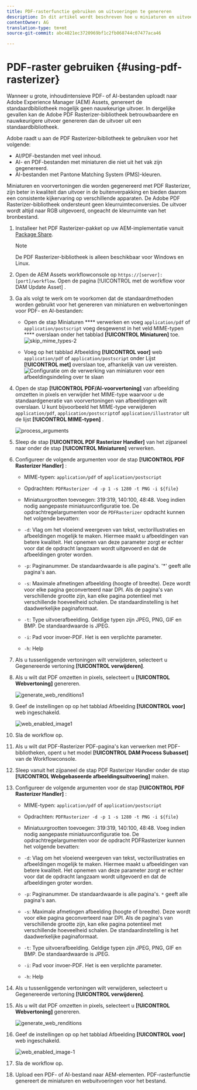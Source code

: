 ```yaml
---
title: PDF-rasterfunctie gebruiken om uitvoeringen te genereren
description: In dit artikel wordt beschreven hoe u miniaturen en uitvoeringen van hoge kwaliteit kunt genereren met behulp van de Adobe PDF Rasterizer-bibliotheek.
contentOwner: AG
translation-type: tm+mt
source-git-commit: abc4821ec3720969bf1c2fb068744c07477aca46

---
```



# PDF-raster gebruiken {#using-pdf-rasterizer}

Wanneer u grote, inhoudintensieve PDF- of AI-bestanden uploadt naar Adobe Experience Manager (AEM) Assets, genereert de standaardbibliotheek mogelijk geen nauwkeurige uitvoer. In dergelijke gevallen kan de Adobe PDF Rasterizer-bibliotheek betrouwbaardere en nauwkeurigere uitvoer genereren dan de uitvoer uit een standaardbibliotheek.

Adobe raadt u aan de PDF Rasterizer-bibliotheek te gebruiken voor het volgende:

* AI/PDF-bestanden met veel inhoud.
* AI- en PDF-bestanden met miniaturen die niet uit het vak zijn gegenereerd.
* AI-bestanden met Pantone Matching System (PMS)-kleuren.

Miniaturen en voorvertoningen die worden gegenereerd met PDF Rasterizer, zijn beter in kwaliteit dan uitvoer in de buitenverpakking en bieden daarom een consistente kijkervaring op verschillende apparaten. De Adobe PDF Rasterizer-bibliotheek ondersteunt geen kleurruimteconversies. De uitvoer wordt altijd naar RGB uitgevoerd, ongeacht de kleurruimte van het bronbestand.

1. Installeer het PDF Rasterizer-pakket op uw AEM-implementatie vanuit [Package Share](https://www.adobeaemcloud.com/content/marketplace/marketplaceProxy.html?packagePath=/content/companies/public/adobe/packages/cq640/product/assets/aem-assets-pdf-rasterizer-pkg).

   >[!NOTE]
   >
   >De PDF Rasterizer-bibliotheek is alleen beschikbaar voor Windows en Linux.

1. Open de AEM Assets workflowconsole op `https://[server]:[port]/workflow`. Open de pagina [!UICONTROL met de workflow voor DAM Update Asset] .

1. Ga als volgt te werk om te voorkomen dat de standaardmethoden worden gebruikt voor het genereren van miniaturen en webvertoningen voor PDF- en AI-bestanden:

   * Open de stap Miniaturen **** verwerken en voeg `application/pdf` of `application/postscript` voeg desgewenst in het veld MIME-typen **** overslaan onder het tabblad **[!UICONTROL Miniaturen]** toe.
   ![skip_mime_types-2](assets/skip_mime_types-2.png)

   * Voeg op het tabblad Afbeelding **[!UICONTROL voor]** web `application/pdf` of `application/postscript` onder Lijst **[!UICONTROL met]** overslaan toe, afhankelijk van uw vereisten.
   ![Configuratie om de verwerking van miniaturen voor een afbeeldingsindeling over te slaan](assets/web_enabled_imageskiplist.png)

1. Open de stap **[!UICONTROL PDF/AI-voorvertoning]** van afbeelding omzetten in pixels en verwijder het MIME-type waarvoor u de standaardgeneratie van voorvertoningen van afbeeldingen wilt overslaan. U kunt bijvoorbeeld het MIME-type verwijderen `application/pdf`, `application/postscript`of `application/illustrator` uit de lijst **[!UICONTROL MIME-typen]** .

   ![process_arguments](assets/process_arguments.png)

1. Sleep de stap **[!UICONTROL PDF Rasterizer Handler]** van het zijpaneel naar onder de stap **[!UICONTROL Miniaturen]** verwerken.
1. Configureer de volgende argumenten voor de stap **[!UICONTROL PDF Rasterizer Handler]** :

   * MIME-typen: `application/pdf` of `application/postscript`

   * Opdrachten: `PDFRasterizer -d -p 1 -s 1280 -t PNG -i ${file}`
   * Miniatuurgrootten toevoegen: 319:319, 140:100, 48:48. Voeg indien nodig aangepaste miniatuurconfiguratie toe.
   De opdrachtregelargumenten voor de `PDFRasterizer` opdracht kunnen het volgende bevatten:

   * `-d`: Vlag om het vloeiend weergeven van tekst, vectorillustraties en afbeeldingen mogelijk te maken. Hiermee maakt u afbeeldingen van betere kwaliteit. Het opnemen van deze parameter zorgt er echter voor dat de opdracht langzaam wordt uitgevoerd en dat de afbeeldingen groter worden.

   * `-p`: Paginanummer. De standaardwaarde is alle pagina&#39;s. &#39;*&#39; geeft alle pagina&#39;s aan.

   * `-s`: Maximale afmetingen afbeelding (hoogte of breedte). Deze wordt voor elke pagina geconverteerd naar DPI. Als de pagina&#39;s van verschillende grootte zijn, kan elke pagina potentieel met verschillende hoeveelheid schalen. De standaardinstelling is het daadwerkelijke paginaformaat.

   * `-t`: Type uitvoerafbeelding. Geldige typen zijn JPEG, PNG, GIF en BMP. De standaardwaarde is JPEG.

   * `-i`: Pad voor invoer-PDF. Het is een verplichte parameter.

   * `-h`: Help


1. Als u tussenliggende vertoningen wilt verwijderen, selecteert u Gegenereerde vertoning **[!UICONTROL verwijderen]**.
1. Als u wilt dat PDF omzetten in pixels, selecteert u **[!UICONTROL Webvertoning]** genereren.

   ![generate_web_renditions1](assets/generate_web_renditions1.png)

1. Geef de instellingen op op het tabblad Afbeelding **[!UICONTROL voor]** web ingeschakeld.

   ![web_enabled_image1](assets/web_enabled_image1.png)

1. Sla de workflow op.
1. Als u wilt dat PDF-Rasterizer PDF-pagina&#39;s kan verwerken met PDF-bibliotheken, opent u het model **[!UICONTROL DAM Process Subasset]** van de Workflowconsole.
1. Sleep vanuit het zijpaneel de stap PDF Rasterizer Handler onder de stap **[!UICONTROL Webgebaseerde afbeeldingsuitvoering]** maken.
1. Configureer de volgende argumenten voor de stap **[!UICONTROL PDF Rasterizer Handler]** :

   * MIME-typen: `application/pdf` of `application/postscript`

   * Opdrachten: `PDFRasterizer -d -p 1 -s 1280 -t PNG -i ${file}`
   * Miniatuurgrootten toevoegen: 319:319, 140:100, 48:48. Voeg indien nodig aangepaste miniatuurconfiguratie toe.
   De opdrachtregelargumenten voor de opdracht PDFRasterizer kunnen het volgende bevatten:

   * `-d`: Vlag om het vloeiend weergeven van tekst, vectorillustraties en afbeeldingen mogelijk te maken. Hiermee maakt u afbeeldingen van betere kwaliteit. Het opnemen van deze parameter zorgt er echter voor dat de opdracht langzaam wordt uitgevoerd en dat de afbeeldingen groter worden.

   * `-p`: Paginanummer. De standaardwaarde is alle pagina&#39;s. `*` geeft alle pagina&#39;s aan.

   * `-s`: Maximale afmetingen afbeelding (hoogte of breedte). Deze wordt voor elke pagina geconverteerd naar DPI. Als de pagina&#39;s van verschillende grootte zijn, kan elke pagina potentieel met verschillende hoeveelheid schalen. De standaardinstelling is het daadwerkelijke paginaformaat.

   * `-t`: Type uitvoerafbeelding. Geldige typen zijn JPEG, PNG, GIF en BMP. De standaardwaarde is JPEG.

   * `-i`: Pad voor invoer-PDF. Het is een verplichte parameter.

   * `-h`: Help


1. Als u tussenliggende vertoningen wilt verwijderen, selecteert u Gegenereerde vertoning **[!UICONTROL verwijderen]**.
1. Als u wilt dat PDF omzetten in pixels, selecteert u **[!UICONTROL Webvertoning]** genereren.

   ![generate_web_renditions](assets/generate_web_renditions.png)

1. Geef de instellingen op op het tabblad Afbeelding **[!UICONTROL voor]** web ingeschakeld.

   ![web_enabled_image-1](assets/web_enabled_image-1.png)

1. Sla de workflow op.
1. Upload een PDF- of AI-bestand naar AEM-elementen. PDF-rasterfunctie genereert de miniaturen en webuitvoeringen voor het bestand.
